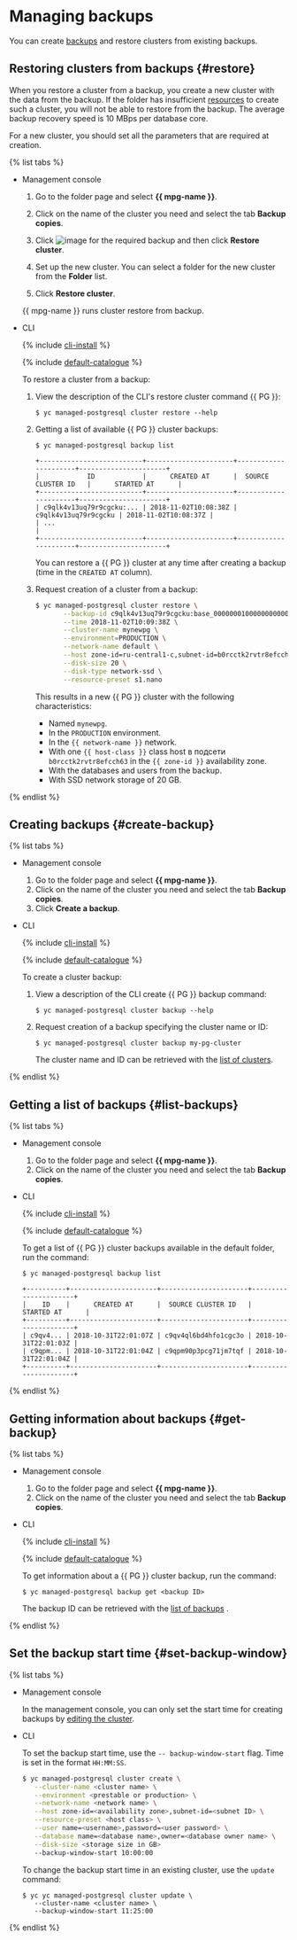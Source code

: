 # Managing backups

You can create [backups](../concepts/backup.md) and restore clusters from existing backups.

## Restoring clusters from backups {#restore}

When you restore a cluster from a backup, you create a new cluster with the data from the backup. If the folder has insufficient [resources](../concepts/limits.md) to create such a cluster, you will not be able to restore from the backup. The average backup recovery speed is 10 MBps per database core.

For a new cluster, you should set all the parameters that are required at creation.

{% list tabs %}

- Management console

  1. Go to the folder page and select **{{ mpg-name }}**.

  1. Click on the name of the cluster you need and select the tab **Backup copies**.

  1. Click ![image](../../_assets/dots.svg) for the required backup and then click **Restore cluster**.

  1. Set up the new cluster. You can select a folder for the new cluster from the **Folder** list.

  1. Click **Restore cluster**.

  {{ mpg-name }} runs cluster restore from backup.

- CLI

  {% include [cli-install](../../_includes/cli-install.md) %}

  {% include [default-catalogue](../../_includes/default-catalogue.md) %}

  To restore a cluster from a backup:

  1. View the description of the CLI's restore cluster command {{ PG }}:

      ```
      $ yc managed-postgresql cluster restore --help
      ```

  1. Getting a list of available {{ PG }} cluster backups:

      ```
      $ yc managed-postgresql backup list
      
      +--------------------------+----------------------+----------------------+----------------------+
      |            ID            |      CREATED AT      |  SOURCE CLUSTER ID   |      STARTED AT      |
      +--------------------------+----------------------+----------------------+----------------------+
      | c9qlk4v13uq79r9cgcku:... | 2018-11-02T10:08:38Z | c9qlk4v13uq79r9cgcku | 2018-11-02T10:08:37Z |
      | ...                                                                                           |                          
      +--------------------------+----------------------+----------------------+----------------------+
      ```

      You can restore a {{ PG }} cluster at any time after creating a backup (time in the `CREATED AT` column).

  1. Request creation of a cluster from a backup:

      ```bash
      $ yc managed-postgresql cluster restore \
             --backup-id c9qlk4v13uq79r9cgcku:base_000000010000000000000002 \
             --time 2018-11-02T10:09:38Z \
             --cluster-name mynewpg \
             --environment=PRODUCTION \
             --network-name default \
             --host zone-id=ru-central1-c,subnet-id=b0rcctk2rvtr8efcch63 \
             --disk-size 20 \
             --disk-type network-ssd \
             --resource-preset s1.nano
      ```

      This results in a new {{ PG }} cluster with the following characteristics:
      - Named `mynewpg`.
      - In the `PRODUCTION` environment.
      - In the `{{ network-name }}` network.
      - With one `{{ host-class }}` class host в подсети `b0rcctk2rvtr8efcch63` in the `{{ zone-id }}` availability zone.
      - With the databases and users from the backup.
      - With SSD network storage of 20 GB.

{% endlist %}

## Creating backups {#create-backup}

{% list tabs %}

- Management console
  1. Go to the folder page and select **{{ mpg-name }}**.
  1. Click on the name of the cluster you need and select the tab **Backup copies**.
  1. Click **Create a backup**.

- CLI

  {% include [cli-install](../../_includes/cli-install.md) %}

  {% include [default-catalogue](../../_includes/default-catalogue.md) %}

  To create a cluster backup:

  1. View a description of the CLI create {{ PG }} backup command:

      ```
      $ yc managed-postgresql cluster backup --help
      ```

  1. Request creation of a backup specifying the cluster name or ID:

      ```
      $ yc managed-postgresql cluster backup my-pg-cluster
      ```

      The cluster name and ID can be retrieved with the [list of clusters](cluster-list.md#list-clusters).

{% endlist %}

## Getting a list of backups {#list-backups}

{% list tabs %}

- Management console
  1. Go to the folder page and select **{{ mpg-name }}**.
  1. Click on the name of the cluster you need and select the tab **Backup copies**.

- CLI

  {% include [cli-install](../../_includes/cli-install.md) %}

  {% include [default-catalogue](../../_includes/default-catalogue.md) %}

  To get a list of {{ PG }} cluster backups available in the default folder, run the command:

  ```
  $ yc managed-postgresql backup list
  
  +----------+----------------------+----------------------+----------------------+
  |    ID    |      CREATED AT      |  SOURCE CLUSTER ID   |      STARTED AT      |
  +----------+----------------------+----------------------+----------------------+
  | c9qv4... | 2018-10-31T22:01:07Z | c9qv4ql6bd4hfo1cgc3o | 2018-10-31T22:01:03Z |
  | c9qpm... | 2018-10-31T22:01:04Z | c9qpm90p3pcg71jm7tqf | 2018-10-31T22:01:04Z |
  +----------+----------------------+----------------------+----------------------+
  ```

{% endlist %}

## Getting information about backups {#get-backup}

{% list tabs %}

- Management console
  1. Go to the folder page and select **{{ mpg-name }}**.
  1. Click on the name of the cluster you need and select the tab **Backup copies**.

- CLI

  {% include [cli-install](../../_includes/cli-install.md) %}

  {% include [default-catalogue](../../_includes/default-catalogue.md) %}

  To get information about a {{ PG }} cluster backup, run the command:

  ```
  $ yc managed-postgresql backup get <backup ID>
  ```

  The backup ID can be retrieved with the [list of backups](#list-backups) .

{% endlist %}

## Set the backup start time {#set-backup-window}

{% list tabs %}

- Management console

  In the management console, you can only set the start time for creating backups by [editing the cluster](update.md).

- CLI

  To set the backup start time, use the `-- backup-window-start` flag. Time is set in the format ``HH:MM:SS``.

  ```bash
  $ yc managed-postgresql cluster create \
     --cluster-name <cluster name> \
     --environment <prestable or production> \
     --network-name <network name> \
     --host zone-id=<availability zone>,subnet-id=<subnet ID> \
     --resource-preset <host class> \
     --user name=<username>,password=<user password> \
     --database name=<database name>,owner=<database owner name> \
     --disk-size <storage size in GB>
     --backup-window-start 10:00:00
  ```

  To change the backup start time in an existing cluster, use the `update` command:

  ```
  $ yc yc managed-postgresql cluster update \
     --cluster-name <cluster name> \
     --backup-window-start 11:25:00
  ```

{% endlist %}


